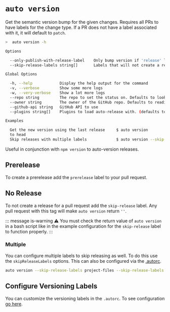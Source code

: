 # `auto version`

Get the semantic version bump for the given changes. Requires all PRs to have labels for the change type. If a PR does not have a label associated with it, it will default to `patch`.

```bash
>  auto version -h

Options

  --only-publish-with-release-label    Only bump version if 'release' label is on pull request
  --skip-release-labels string[]       Labels that will not create a release. Defaults to just 'skip-release'

Global Options

  -h, --help            Display the help output for the command
  -v, --verbose         Show some more logs
  -w, --very-verbose    Show a lot more logs
  --repo string         The repo to set the status on. Defaults to looking in the package definition for the platform
  --owner string        The owner of the GitHub repo. Defaults to reading from the package definition for the platform
  --github-api string   GitHub API to use
  --plugins string[]    Plugins to load auto-release with. (defaults to just npm)

Examples

  Get the new version using the last release     $ auto version
  to head
  Skip releases with multiple labels             $ auto version --skip-release-labels documentation CI

```

Useful in conjunction with `npm version` to auto-version releases.

## Prerelease

To create a prerelease add the `prerelease` label to your pull request.

## No Release

To not create a release for a pull request add the `skip-release` label. Any pull request with this tag will make `auto version` return `''`.

::: message is-warning
:warning: You must check the return value of `auto version` in a bash script like in the example configuration for the `skip-release` label to function properly.
:::

### Multiple

You can configure multiple labels to skip releasing as well. To do this use the `skipReleaseLabels` options. This can also be configured via the [.autorc](./autorc.md#multiple-no-version).

```sh
auto version --skip-release-labels project-files --skip-release-labels documentation
```

## Configure Versioning Labels

You can customize the versioning labels in the `.autorc`. To see configuration [go here](./autorc.md#versioning-labels).
